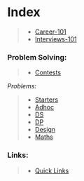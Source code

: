 # Index

> - [Career-101](https://github.com/anicksaha/uplift/blob/master/resources/md-files/career-101.md)
> - [Interviews-101](https://github.com/anicksaha/uplift/blob/master/resources/md-files/interview-101.md)

### Problem Solving:

> - [Contests](https://github.com/anicksaha/leetcode/blob/master/resources/md-files/contests.md)

_Problems:_
> - [Starters](https://github.com/anicksaha/leetcode/blob/master/resources/md-files/starters.md)
> - [Adhoc](https://github.com/anicksaha/leetcode/blob/master/resources/md-files/adhoc.md)
> - [DS](https://github.com/anicksaha/leetcode/blob/master/resources/md-files/data-structures.md)
> - [DP](https://github.com/anicksaha/leetcode/blob/master/resources/md-files/dp.md)
> - [Design](https://github.com/anicksaha/leetcode/blob/master/resources/md-files/design.md)
> - [Maths](https://github.com/anicksaha/leetcode/blob/master/resources/md-files/maths.md)

### Links:
> - [Quick Links](https://github.com/anicksaha/leetcode/blob/master/resources/md-files/quick-links.md)


